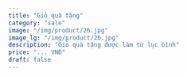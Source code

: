 ```yaml
---
title: "Giỏ quà tặng"
category: "sale"
image: "/img/product/26.jpg"
image_lg: "/img/product/26.jpg"
description: "Giỏ quà tặng được làm từ lục bình"
price: "... VNĐ"
draft: false
---
```


